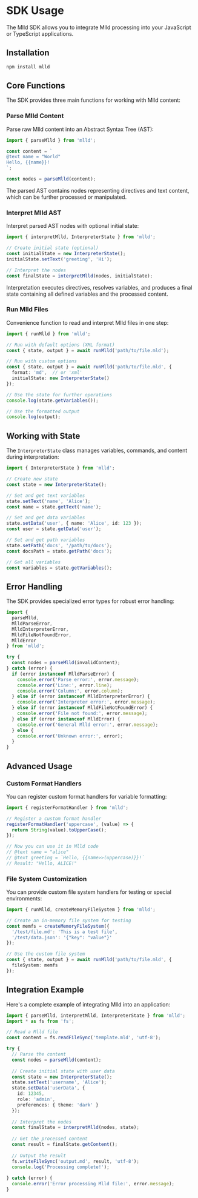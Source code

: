 # SDK Usage

The Mlld SDK allows you to integrate Mlld processing into your JavaScript or TypeScript applications.

## Installation

```bash
npm install mlld
```

## Core Functions

The SDK provides three main functions for working with Mlld content:

### Parse Mlld Content

Parse raw Mlld content into an Abstract Syntax Tree (AST):

```typescript
import { parseMlld } from 'mlld';

const content = `
@text name = "World"
Hello, {{name}}!
`;

const nodes = parseMlld(content);
```

The parsed AST contains nodes representing directives and text content, which can be further processed or manipulated.

### Interpret Mlld AST

Interpret parsed AST nodes with optional initial state:

```typescript
import { interpretMlld, InterpreterState } from 'mlld';

// Create initial state (optional)
const initialState = new InterpreterState();
initialState.setText('greeting', 'Hi');

// Interpret the nodes
const finalState = interpretMlld(nodes, initialState);
```

Interpretation executes directives, resolves variables, and produces a final state containing all defined variables and the processed content.

### Run Mlld Files

Convenience function to read and interpret Mlld files in one step:

```typescript
import { runMlld } from 'mlld';

// Run with default options (XML format)
const { state, output } = await runMlld('path/to/file.mld');

// Run with custom options
const { state, output } = await runMlld('path/to/file.mld', {
  format: 'md',  // or 'xml'
  initialState: new InterpreterState()
});

// Use the state for further operations
console.log(state.getVariables());

// Use the formatted output
console.log(output);
```

## Working with State

The `InterpreterState` class manages variables, commands, and content during interpretation:

```typescript
import { InterpreterState } from 'mlld';

// Create new state
const state = new InterpreterState();

// Set and get text variables
state.setText('name', 'Alice');
const name = state.getText('name');

// Set and get data variables
state.setData('user', { name: 'Alice', id: 123 });
const user = state.getData('user');

// Set and get path variables
state.setPath('docs', '/path/to/docs');
const docsPath = state.getPath('docs');

// Get all variables
const variables = state.getVariables();
```

## Error Handling

The SDK provides specialized error types for robust error handling:

```typescript
import { 
  parseMlld, 
  MlldParseError, 
  MlldInterpreterError,
  MlldFileNotFoundError,
  MlldError
} from 'mlld';

try {
  const nodes = parseMlld(invalidContent);
} catch (error) {
  if (error instanceof MlldParseError) {
    console.error('Parse error:', error.message);
    console.error('Line:', error.line);
    console.error('Column:', error.column);
  } else if (error instanceof MlldInterpreterError) {
    console.error('Interpreter error:', error.message);
  } else if (error instanceof MlldFileNotFoundError) {
    console.error('File not found:', error.message);
  } else if (error instanceof MlldError) {
    console.error('General Mlld error:', error.message);
  } else {
    console.error('Unknown error:', error);
  }
}
```

## Advanced Usage

### Custom Format Handlers

You can register custom format handlers for variable formatting:

```typescript
import { registerFormatHandler } from 'mlld';

// Register a custom format handler
registerFormatHandler('uppercase', (value) => {
  return String(value).toUpperCase();
});

// Now you can use it in Mlld code
// @text name = "alice"
// @text greeting = `Hello, {{name>>(uppercase)}}!`
// Result: "Hello, ALICE!"
```

### File System Customization

You can provide custom file system handlers for testing or special environments:

```typescript
import { runMlld, createMemoryFileSystem } from 'mlld';

// Create an in-memory file system for testing
const memfs = createMemoryFileSystem({
  '/test/file.md': 'This is a test file',
  '/test/data.json': '{"key": "value"}'
});

// Use the custom file system
const { state, output } = await runMlld('path/to/file.mld', {
  fileSystem: memfs
});
```

## Integration Example

Here's a complete example of integrating Mlld into an application:

```typescript
import { parseMlld, interpretMlld, InterpreterState } from 'mlld';
import * as fs from 'fs';

// Read a Mlld file
const content = fs.readFileSync('template.mld', 'utf-8');

try {
  // Parse the content
  const nodes = parseMlld(content);
  
  // Create initial state with user data
  const state = new InterpreterState();
  state.setText('username', 'Alice');
  state.setData('userData', { 
    id: 12345,
    role: 'admin',
    preferences: { theme: 'dark' }
  });
  
  // Interpret the nodes
  const finalState = interpretMlld(nodes, state);
  
  // Get the processed content
  const result = finalState.getContent();
  
  // Output the result
  fs.writeFileSync('output.md', result, 'utf-8');
  console.log('Processing complete!');
  
} catch (error) {
  console.error('Error processing Mlld file:', error.message);
}
```